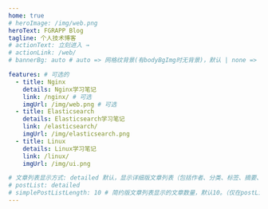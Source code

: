 ```yaml
---
home: true
# heroImage: /img/web.png
heroText: FGRAPP Blog
tagline: 个人技术博客
# actionText: 立刻进入 →
# actionLink: /web/
# bannerBg: auto # auto => 网格纹背景(有bodyBgImg时无背景)，默认 | none => 无 | '大图地址' | background: 自定义背景样式       提示：如发现文本颜色不适应你的背景时可以到palette.styl修改$bannerTextColor变量

features: # 可选的
  - title: Nginx
    details: Nginx学习笔记
    link: /nginx/ # 可选
    imgUrl: /img/web.png # 可选
  - title: Elasticsearch
    details: Elasticsearch学习笔记
    link: /elasticsearch/
    imgUrl: /img/elasticsearch.png
  - title: Linux
    details: Linux学习笔记
    link: /linux/
    imgUrl: /img/ui.png

# 文章列表显示方式: detailed 默认，显示详细版文章列表（包括作者、分类、标签、摘要、分页等）| simple => 显示简约版文章列表（仅标题和日期）| none 不显示文章列表
# postList: detailed
# simplePostListLength: 10 # 简约版文章列表显示的文章数量，默认10。（仅在postList设置为simple时生效）
---
```

